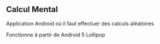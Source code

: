 ## Calcul Mental
Application Android où il faut effectuer des calculs aléatoires

Fonctionne à partir de Android 5 Lollipop
